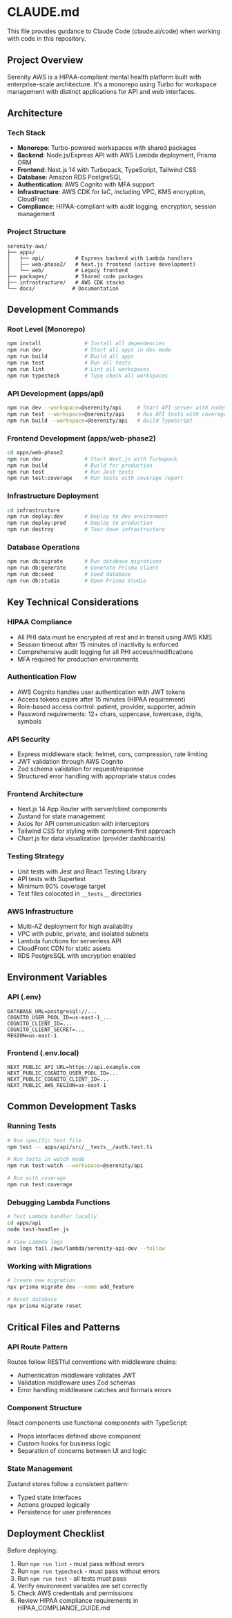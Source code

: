 # CLAUDE.md

This file provides guidance to Claude Code (claude.ai/code) when working with code in this repository.

## Project Overview

Serenity AWS is a HIPAA-compliant mental health platform built with enterprise-scale architecture. It's a monorepo using Turbo for workspace management with distinct applications for API and web interfaces.

## Architecture

### Tech Stack
- **Monorepo**: Turbo-powered workspaces with shared packages
- **Backend**: Node.js/Express API with AWS Lambda deployment, Prisma ORM
- **Frontend**: Next.js 14 with Turbopack, TypeScript, Tailwind CSS
- **Database**: Amazon RDS PostgreSQL
- **Authentication**: AWS Cognito with MFA support
- **Infrastructure**: AWS CDK for IaC, including VPC, KMS encryption, CloudFront
- **Compliance**: HIPAA-compliant with audit logging, encryption, session management

### Project Structure
```
serenity-aws/
├── apps/
│   ├── api/          # Express backend with Lambda handlers
│   ├── web-phase2/   # Next.js frontend (active development)
│   └── web/          # Legacy frontend
├── packages/         # Shared code packages
├── infrastructure/   # AWS CDK stacks
└── docs/            # Documentation
```

## Development Commands

### Root Level (Monorepo)
```bash
npm install              # Install all dependencies
npm run dev              # Start all apps in dev mode
npm run build            # Build all apps
npm run test             # Run all tests
npm run lint             # Lint all workspaces
npm run typecheck        # Type check all workspaces
```

### API Development (apps/api)
```bash
npm run dev --workspace=@serenity/api     # Start API server with nodemon
npm run test --workspace=@serenity/api    # Run API tests with coverage
npm run build --workspace=@serenity/api   # Build TypeScript
```

### Frontend Development (apps/web-phase2)
```bash
cd apps/web-phase2
npm run dev              # Start Next.js with Turbopack
npm run build            # Build for production
npm run test             # Run Jest tests
npm run test:coverage    # Run tests with coverage report
```

### Infrastructure Deployment
```bash
cd infrastructure
npm run deploy:dev       # Deploy to dev environment
npm run deploy:prod      # Deploy to production
npm run destroy          # Tear down infrastructure
```

### Database Operations
```bash
npm run db:migrate       # Run database migrations
npm run db:generate      # Generate Prisma client
npm run db:seed          # Seed database
npm run db:studio        # Open Prisma Studio
```

## Key Technical Considerations

### HIPAA Compliance
- All PHI data must be encrypted at rest and in transit using AWS KMS
- Session timeout after 15 minutes of inactivity is enforced
- Comprehensive audit logging for all PHI access/modifications
- MFA required for production environments

### Authentication Flow
- AWS Cognito handles user authentication with JWT tokens
- Access tokens expire after 15 minutes (HIPAA requirement)
- Role-based access control: patient, provider, supporter, admin
- Password requirements: 12+ chars, uppercase, lowercase, digits, symbols

### API Security
- Express middleware stack: helmet, cors, compression, rate limiting
- JWT validation through AWS Cognito
- Zod schema validation for request/response
- Structured error handling with appropriate status codes

### Frontend Architecture
- Next.js 14 App Router with server/client components
- Zustand for state management
- Axios for API communication with interceptors
- Tailwind CSS for styling with component-first approach
- Chart.js for data visualization (provider dashboards)

### Testing Strategy
- Unit tests with Jest and React Testing Library
- API tests with Supertest
- Minimum 90% coverage target
- Test files colocated in `__tests__` directories

### AWS Infrastructure
- Multi-AZ deployment for high availability
- VPC with public, private, and isolated subnets
- Lambda functions for serverless API
- CloudFront CDN for static assets
- RDS PostgreSQL with encryption enabled

## Environment Variables

### API (.env)
```
DATABASE_URL=postgresql://...
COGNITO_USER_POOL_ID=us-east-1_...
COGNITO_CLIENT_ID=...
COGNITO_CLIENT_SECRET=...
REGION=us-east-1
```

### Frontend (.env.local)
```
NEXT_PUBLIC_API_URL=https://api.example.com
NEXT_PUBLIC_COGNITO_USER_POOL_ID=...
NEXT_PUBLIC_COGNITO_CLIENT_ID=...
NEXT_PUBLIC_AWS_REGION=us-east-1
```

## Common Development Tasks

### Running Tests
```bash
# Run specific test file
npm test -- apps/api/src/__tests__/auth.test.ts

# Run tests in watch mode
npm run test:watch --workspace=@serenity/api

# Run with coverage
npm run test:coverage
```

### Debugging Lambda Functions
```bash
# Test Lambda handler locally
cd apps/api
node test-handler.js

# View Lambda logs
aws logs tail /aws/lambda/serenity-api-dev --follow
```

### Working with Migrations
```bash
# Create new migration
npx prisma migrate dev --name add_feature

# Reset database
npx prisma migrate reset
```

## Critical Files and Patterns

### API Route Pattern
Routes follow RESTful conventions with middleware chains:
- Authentication middleware validates JWT
- Validation middleware uses Zod schemas
- Error handling middleware catches and formats errors

### Component Structure
React components use functional components with TypeScript:
- Props interfaces defined above component
- Custom hooks for business logic
- Separation of concerns between UI and logic

### State Management
Zustand stores follow a consistent pattern:
- Typed state interfaces
- Actions grouped logically
- Persistence for user preferences

## Deployment Checklist

Before deploying:
1. Run `npm run lint` - must pass without errors
2. Run `npm run typecheck` - must pass without errors
3. Run `npm run test` - all tests must pass
4. Verify environment variables are set correctly
5. Check AWS credentials and permissions
6. Review HIPAA compliance requirements in HIPAA_COMPLIANCE_GUIDE.md